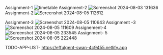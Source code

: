Assignment-1 ![timetable](https://github.com/user-attachments/assets/7e307acc-2680-4f1c-b028-cd4deac39504)
Assignment-2 ![Screenshot 2024-08-03 131636](https://github.com/user-attachments/assets/760930a7-a3f7-49a5-9417-d4505b1003bb)
Assignment-2 ![Screenshot 2024-08-05 112612](https://github.com/user-attachments/assets/5460e012-16fc-4114-934a-53bc81a4c7e4)

Assignment-3 ![Screenshot 2024-08-05 110643](https://github.com/user-attachments/assets/b508248b-191d-4228-a493-eeb53cda3564)
Assignment -3 ![Screenshot 2024-08-05 111609](https://github.com/user-attachments/assets/8a4be16a-ebd1-43db-87db-bdfa9c59f33e)
Assignement-4 ![Screenshot 2024-08-05 233545](https://github.com/user-attachments/assets/b2578fb8-73ec-4526-8bbd-353a0af6a96b)
Assignment- 5 ![Screenshot 2024-08-05 222448](https://github.com/user-attachments/assets/a0420ac7-f2df-4bfb-a053-5a94327d7e5e)

TODO-APP-LIST- https://effulgent-swan-4c9455.netlify.app
